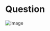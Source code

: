 # Question
![image](https://github.com/user-attachments/assets/d85bdf0a-e11a-426f-94e6-084f8167bf4d)
